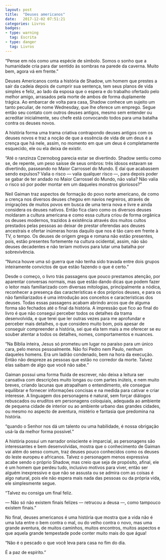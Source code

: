 ```yaml
---
layout: post
title:  "Deuses americanos"
date:   2017-12-02 07:51:21
categories: Livros
badges:
- type: warning
  tag: Escrita
- type: danger
  tag: Livros
---
```


“Pense em nós como uma espécie de símbolo. Somos o sonho que a humanidade cria para dar sentido às sombras na parede da caverna. Muito bem, agora vá em frente.”

<!--more-->

Deuses Americanos conta a história de Shadow, um homem que prestes a sair da cadeia depois de cumprir sua sentença, tem seus planos de vida simples e feliz, ao lado da esposa que o espera e do trabalho ofertado pelo melhor amigo, arrasados pela morte de ambos de forma duplamente trágica. Ao embarcar de volta para casa, Shadow conhece um sujeito um tanto peculiar, de nome Wednesday, que lhe oferece um emprego. Segue então seu contato com outros deuses antigos, mesmo sem entender ou acreditar inicialmente, seu chefe está convocando todos para uma batalha contra os deuses novos.

A história forma uma trama criativa contrapondo deuses antigos com os deuses novos e traz a noção de que a essência de vida de um deus é a crença que há nele, assim, no momento em que um deus é completamente esquecido, ele ou ela deixa de existir.

“Até o ranzinza Czernobog parecia estar se divertindo. Shadow sentiu como se, de repente, um peso saísse de seus ombros: três idosos estavam se divertindo, passeando no Maior Carrossel do Mundo. E daí que acabassem sendo expulsos? Valia o risco — valia qualquer risco —, para depois poder se gabar de ter andado no Maior Carrossel do Mundo, não valia? Não valia o risco só por poder montar em um daqueles monstros gloriosos?”

Neil Gaiman traz aspectos de formação do povo norte americano, de como a crença nos diversos deuses chegou em navios negreiros, através de imigrações de muitos povos em busca de uma terra nova e livre e ainda considera os deuses nativos. Então fica claro como os diversos deuses moldaram a cultura americana e como essa cultura criou de forma orgânica os deuses modernos, trazidos à existência através dos muitos cultos prestados pelas pessoas ao deixar de prestar oferendas aos deuses ancestrais e ofertar inúmeras horas daquilo que nos é tão caro em frente à TV, o tempo. Os deuses de origem grega e romana não estão presentes, pois, estão presentes fortemente na cultura ocidental, assim, não são deuses decadentes e não teriam motivos para lutar uma batalha por sobrevivência.

“Nunca houve uma só guerra que não tenha sido travada entre dois grupos inteiramente convictos de que estão fazendo o que é certo.”

Desde o começo, o livro trás passagens que pouco prestamos atenção, por aparentar conversas normais, mas que estão dando dicas que podem fazer o leitor mais familiarizado com diversas mitologias, principalmente a nódica, reconhecer a presença das características e dos próprios deuses, e para os não familiarizados é uma introdução aos conceitos e características dos deuses. Todas essas passagens acabam abrindo arcos que de alguma forma são fechados até o final da história. A impressão que fico ao final do livro é que não consegui perceber todos os detalhes da trama desenvolvida, e que terei que ler outras vezes para me aprofundar e perceber mais detalhes, o que considero muito bom, pois apesar de conseguir compreender a história, sei que ela tem mais a me oferecer se eu souber atentar a todos os detalhes, nomes, comportamentos e nuances.

“Na Bíblia inteira, Jesus só prometeu um lugar no paraíso para um único cara, pelo menos pessoalmente. Não foi Pedro nem Paulo, nenhum daqueles homens. Era um ladrão condenado, bem na hora da execução. Então não despreze as pessoas que estão no corredor da morte. Talvez elas saibam de algo que você não sabe.”

Gaiman possui uma forma fluida de escrever, não deixa a leitura ser cansativa com descrições muito longas ou com partes inúteis, e nem muito breves, criando lacunas que atrapalham o entendimento, ele consegue equilibrar e fornecer informações concisas e na medida para cativar e criar interesse. A linguagem dos personagens é natural, sem forçar diálogos rebuscados ou eruditos em personagens coloquiais, adequada ao ambiente de pequena cidade de interior ou ao ambiente urbano das grandes cidades, ou mesmo no aspecto de aventura, mistério e fantasia que predomina na história.

“quando o Senhor nos dá um talento ou uma habilidade, é nossa obrigação usá-la da melhor forma possível.”

A história possui um narrador onisciente e imparcial, as personagens são interessantes e bem desenvolvidas, mostra que o conhecimento de Gaiman vai além do senso comum, traz deuses pouco conhecidos como os deuses do leste europeu e africanos. Talvez o personagem menos expressiva acabe sendo o próprio Shadow, mas creio que seja de propósito, afinal, ele é um homem que perdeu tudo, inclusivo motivos para viver, então ser alguém inexpressivo e que não se assusta ou se admira com as coisas é algo natural, pois ele não espera mais nada das pessoas ou da própria vida, ele simplesmente segue.

“Talvez eu consiga um final feliz.

— Não só não existem finais felizes — retrucou a deusa —, como tampouco existem finais.”

No final, deuses americanos é uma história que mostra que a vida não é uma luta entre o bem contra o mal, ou do velho contra o novo, mas uma grande aventura, de muitos caminhos, muitos encontros, muitos aspectos e que aquela grande tempestade pode conter muito mais do que água!

“Não é o pescado o que você leva para casa no fim do dia.

É a paz de espírito.”

